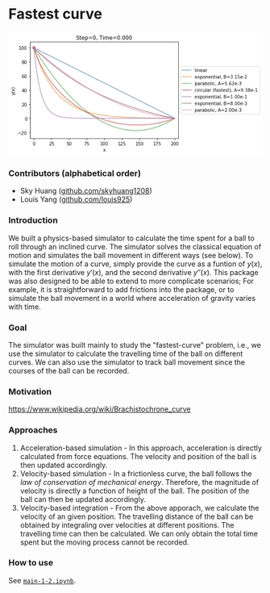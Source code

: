 # Fastest curve

![Balls rolling](output-1-2/ball_rolling.gif)

### Contributors (alphabetical order)
* Sky Huang ([github.com/skyhuang1208](https://github.com/skyhuang1208))
* Louis Yang ([github.com/louis925](https://github.com/louis925))

### Introduction
We built a physics-based simulator to calculate the time spent for a ball to roll through an inclined curve. The simulator solves the classical equation of motion and simulates the ball movement in different ways (see below). To simulate the motion of a curve, simply provide the curve as a funtion of $y(x)$, with the first derivative $y'(x)$, and the second derivative $y''(x)$. This package was also designed to be able to extend to more complicate scenarios; For example, it is straightforward to add frictions into the package, or to simulate the ball movement in a world where acceleration of gravity varies with time.

### Goal
The simulator was built mainly to study the "fastest-curve" problem, i.e., we use the simulator to calculate the travelling time of the ball on different curves. We can also use the simulator to track ball movement since the courses of the ball can be recorded.

### Motivation
https://www.wikipedia.org/wiki/Brachistochrone_curve

### Approaches
1. Acceleration-based simulation - 
In this approach, acceleration is directly calculated from force equations. The velocity and position of the ball is then updated accordingly.
2. Velocity-based simulation - 
In a frictionless curve, the ball follows the *law of conservation of mechanical energy*. Therefore, the magnitude of velocity is directly a function of height of the ball. The position of the ball can then be updated accordingly.
3. Velocity-based integration - 
From the above apporach, we calculate the velocity of an given position. The travelling distance of the ball can be obtained by integraling over velocities at different positions. The travelling time can then be calculated. We can only obtain the total time spent but the moving process cannot be recorded.

### How to use
See [`main-1-2.ipynb`](./main-1-2.ipynb).
